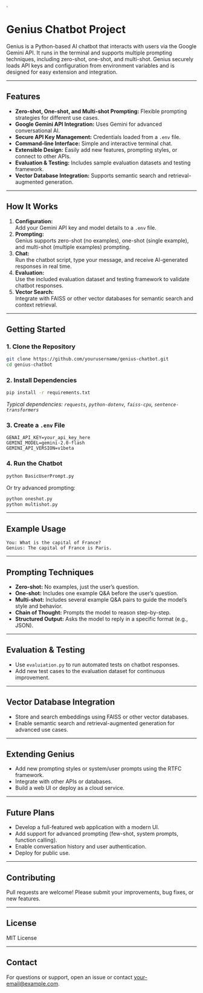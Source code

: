 .
   # Genius Chatbot Project

   Genius is a Python-based AI chatbot that interacts with users via the Google Gemini API. It runs in the terminal and supports multiple prompting techniques, including zero-shot, one-shot, and multi-shot. Genius securely loads API keys and configuration from environment variables and is designed for easy extension and integration.

   ---

   ## Features

   - **Zero-shot, One-shot, and Multi-shot Prompting:** Flexible prompting strategies for different use cases.
   - **Google Gemini API Integration:** Uses Gemini for advanced conversational AI.
   - **Secure API Key Management:** Credentials loaded from a `.env` file.
   - **Command-line Interface:** Simple and interactive terminal chat.
   - **Extensible Design:** Easily add new features, prompting styles, or connect to other APIs.
   - **Evaluation & Testing:** Includes sample evaluation datasets and testing framework.
   - **Vector Database Integration:** Supports semantic search and retrieval-augmented generation.

   ---

   ## How It Works

   1. **Configuration:**  
      Add your Gemini API key and model details to a `.env` file.
   2. **Prompting:**  
      Genius supports zero-shot (no examples), one-shot (single example), and multi-shot (multiple examples) prompting.
   3. **Chat:**  
      Run the chatbot script, type your message, and receive AI-generated responses in real time.
   4. **Evaluation:**  
      Use the included evaluation dataset and testing framework to validate chatbot responses.
   5. **Vector Search:**  
      Integrate with FAISS or other vector databases for semantic search and context retrieval.

   ---

   ## Getting Started

   ### 1. Clone the Repository

   ```bash
   git clone https://github.com/yourusername/genius-chatbot.git
   cd genius-chatbot
   ```

   ### 2. Install Dependencies

   ```bash
   pip install -r requirements.txt
   ```
   *Typical dependencies: `requests`, `python-dotenv`, `faiss-cpu`, `sentence-transformers`*

   ### 3. Create a `.env` File

   ```env
   GENAI_API_KEY=your_api_key_here
   GEMINI_MODEL=gemini-2.0-flash
   GEMINI_API_VERSION=v1beta
   ```

   ### 4. Run the Chatbot

   ```bash
   python BasicUserPrompt.py
   ```
   Or try advanced prompting:
   ```bash
   python oneshot.py
   python multishot.py
   ```

   ---

   ## Example Usage

   ```
   You: What is the capital of France?
   Genius: The capital of France is Paris.
   ```

   ---

   ## Prompting Techniques

   - **Zero-shot:** No examples, just the user’s question.
   - **One-shot:** Includes one example Q&A before the user’s question.
   - **Multi-shot:** Includes several example Q&A pairs to guide the model’s style and behavior.
   - **Chain of Thought:** Prompts the model to reason step-by-step.
   - **Structured Output:** Asks the model to reply in a specific format (e.g., JSON).

   ---

   ## Evaluation & Testing

   - Use `evaluiation.py` to run automated tests on chatbot responses.
   - Add new test cases to the evaluation dataset for continuous improvement.

   ---

   ## Vector Database Integration

   - Store and search embeddings using FAISS or other vector databases.
   - Enable semantic search and retrieval-augmented generation for advanced use cases.

   ---

   ## Extending Genius

   - Add new prompting styles or system/user prompts using the RTFC framework.
   - Integrate with other APIs or databases.
   - Build a web UI or deploy as a cloud service.

   ---

   ## Future Plans

   - Develop a full-featured web application with a modern UI.
   - Add support for advanced prompting (few-shot, system prompts, function calling).
   - Enable conversation history and user authentication.
   - Deploy for public use.

   ---

   ## Contributing

   Pull requests are welcome! Please submit your improvements, bug fixes, or new features.

   ---

   ## License

   MIT License

   ---

   ## Contact

   For questions or support, open an issue or contact [your-email@example.com](mailto:your-email@example.com).
